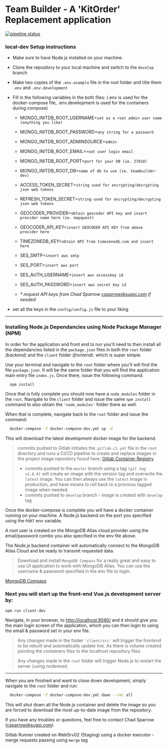 # Team Builder - A 'KitOrder' Replacement application

[![pipeline status](https://gitlab.com/garneau-dev/sugoi/team-builder/badges/develop/pipeline.svg?style=flat)](https://gitlab.com/garneau-dev/sugoi/team-builder/commits/develop)

### local-dev Setup instructions

- Make sure to have Node.js installed on your machine.
- Clone the repository to your local machine and switch to the `develop` branch
- Make two copies of the `.env.example` file in the root folder and title them `.env` and `.env.development`
- Fill in the following variables in the both files: (.env is used for the docker-compose file, .env.development is used for the containers during compose)

  - MONGO_INITDB_ROOT_USERNAME=`set as a root admin user name (anything you like)`
  - MONGO_INITDB_ROOT_PASSWORD=`any string for a password`
  - MONGO_INITDB_ROOT_ADMINSOURCE=`admin`
  - MONGO_INITDB_ROOT_EMAIL=`root user login email`
  - MONGO_INITDB_ROOT_PORT=`port for your DB (ie. 27018)`
  - MONGO_INITDB_ROOT_DB=`name of db to use (ie. teambuilder-dev)`
  - ACCESS_TOKEN_SECRET=`string used for encrypting/decrypting json web tokens`
  - REFRESH_TOKEN_SECRET=`string used for encrypting/decrypting json web tokens`
  - GEOCODER_PROVIDER=`obtain geocoder API key and insert provider name here (ie. mapquest)`
  - GEOCODER_API_KEY=`insert GEOCODER API KEY from above provider here`
  - TIMEZONEDB_KEY=`obtain API from timezonedb.com and insert here`
  - SES_SMTP=`insert aws smtp`
  - SES_PORT=`insert aws port`
  - SES_AUTH_USERNAME=`insert aws accesskey id`
  - SES_AUTH_PASSWORD=`insert aws secret key id`

  - _\* request API keys from Chad Sparrow [csparrow@sugoi.com](mailto:csparrow@sugoi.com) if needed_

- set all the keys in the `config/config.js` file to your liking

---

### Installing Node.js Dependancies using Node Package Manager (NPM)

In order for the application and front end to run you'll need to then install all the dependancies listed in the `package.json` files in both the `root` folder _(backend)_ and the `client` folder _(frontend)._ which is super simple.

Use your terminal and navigate to the `root` folder where you'll will find the file `package.json`. It will be the same folder that you will find the application main entry file `index.js`. Once there, issue the following command:

```bash
  npm install
```

Once that is fully complete you should now have a `node_modules` folder in the `root`. Navigate to the `client` folder and issue the same _`npm install`_ command to also obtain the `'node_modules'` folder there as well.

When that is complete, navigate back to the `root` folder and issue the command:

```bash
  docker-compose -f docker-compose-dev.yml up -d
```

This will download the latest development docker image for the backend.

> commits pushed to Gitlab initiates the`.gitlab-ci.yml` file in the `root` directory and runs a CI/CD pipeline to create and replace images in the project image repository found here: [Gitlab Container Registry](https://gitlab.com/garneau-dev/sugoi/team-builder/container_registry)
>
> - commits pushed to the `master` branch using a tag _`(git tag v1.0.0)`_ will create an image with the version tag and overwrite the `latest` image. You can then always use the `latest` image in production, and have means to roll back to a previous tagged image when needed.
> - commits pushed to `develop` branch - image is created with `develop` tag

Once the docker-compose is complete you will have a docker container running on your machine. A Node.js backend on the port you specified using the `PORT` env variable.

A root user is created on the MongoDB Atlas cloud provider using the email/password combo you also specified in the env file above.

The Node.js backend container will automatically connect to the MongoDB Atlas Cloud and be ready to transmit requested data.

> Download and install `MongoDB Compass` for a really great and easy to use UI application to work with MongoDB Atlas. You can use the username & password specified in the env file to login.

[MongoDB Compass](https://www.mongodb.com/products/compass)

### Next you will start up the front-end Vue.js development server by:

```bash
npm run client-dev
```

Navigate, in your browser, to [http://localhost:8080/](http://localhost:8080) and it should give you the main login screen of the application, which you can then login to using the email & password set in your env file.

> Any changes made in the folder `'client/src'` will trigger the frontend to be rebuilt and automatically update live. As there is volume created pointing the containers files to the localhost repository files.

> Any changes made in the `root` folder will trigger Node.js to restart the server (using nodemon).

---

When you are finished and want to close down development, simply navigate to the `root` folder and run:

```bash
  docker-compose -f docker-compose-dev.yml down --rmi all
```

This will shut down all the Node.js container and delete the image so you are forced to download the most up-to-date image from the repository.

If you have any troubles or questions, feel free to contact Chad Sparrow (csparrow@sugoi.com)

Gitlab Runner created on WebSrv02 (Staging) using a docker executor - merge requests passing using `merge` tag
